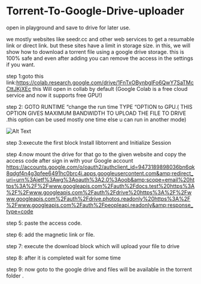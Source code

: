 # Torrent-To-Google-Drive-uploader
open in playground and save to drive for later use.

we mostly websites like seedr.cc and other web services to get a resumable link or direct link. but these sites have a limit in storage size. 
in this, we will show how to download a torrent file using a google drive storage.  this is 100% safe and even after adding you can remove the access in the settings if you want. 

step 1:goto this link:https://colab.research.google.com/drive/1FnTxOBynbglFo6QwY7SaTMcCttJKjXEc this Will open in collab by default (Google Colab is a free cloud service and now it supports free GPU!)

step 2: GOTO RUNTIME   “change the run time TYPE “OPTION  to GPU.( THIS OPTION GIVES MAXIMUM BANDWIDTH TO UPLOAD THE FILE TO DRIVE .this option can be used mostly one time else u can run in another mode)  

![Alt Text](https://mhdyazin.files.wordpress.com/2019/11/fireshot-capture-004-copy-of-torrent-to-google-drive-downloader-colaboratory_-colab.research.google.com_.png?w=775)

step 3:execute the first block Install libtorrent and Initialize Session

step 4:now mount the drive for that go to the given website and copy the access code after sign in with your Google account  https://accounts.google.com/o/oauth2/authclient_id=9473189898036bn6qk8qdgf4n4g3pfee6491hc0brc4i.apps.googleusercontent.com&amp;redirect_uri=urn%3Aietf%3Awg%3Aoauth%3A2.0%3Aoob&amp;scope=email%20https%3A%2F%2Fwww.googleapis.com%2Fauth%2Fdocs.test%20https%3A%2F%2Fwww.googleapis.com%2Fauth%2Fdrive%20https%3A%2F%2Fwww.googleapis.com%2Fauth%2Fdrive.photos.readonly%20https%3A%2F%2Fwww.googleapis.com%2Fauth%2Fpeopleapi.readonly&amp;response_type=code  

step 5: paste the access code. 

step 6: add the magnetic link or file. 

step 7: execute the download block which will upload your file to drive 

step 8: after it is completed wait for some time 

step 9: now goto to the google drive and files will be available in the torrent folder . 


